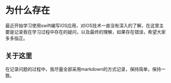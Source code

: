 # 为什么存在

最近开始学习使用swift编写iOS应用，对iOS技术一直没有深入的了解，在这里主要是记录我在学习过程中存在的疑问，以及最终的理解，如果存在错误，希望大家多多指正。



## 关于这里

在记录问题的过程中，我尽量全部采用markdown的方式记录，保持简单，保持一致。